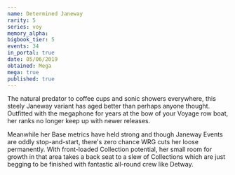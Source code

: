 ```yaml
---
name: Determined Janeway
rarity: 5
series: voy
memory_alpha:
bigbook_tier: 5
events: 34
in_portal: true
date: 05/06/2019
obtained: Mega
mega: true
published: true
---
```


The natural predator to coffee cups and sonic showers everywhere, this steely Janeway variant has aged better than perhaps anyone thought. Outfitted with the megaphone for years at the bow of your Voyage row boat, her ranks no longer keep up with newer releases.

Meanwhile her Base metrics have held strong and though Janeway Events are oddly stop-and-start, there's zero chance WRG cuts her loose permanently. With front-loaded Collection potential, her small room for growth in that area takes a back seat to a slew of Collections which are just begging to be finished with fantastic all-round crew like Detway.
